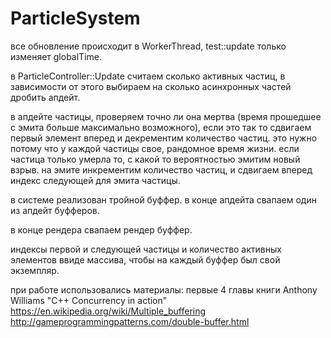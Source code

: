 ﻿# ParticleSystem

все обновление происходит в WorkerThread, test::update только изменяет globalTime.

в ParticleController::Update считаем сколько активных частиц, в зависимости от этого выбираем на сколько асинхронных частей дробить апдейт.

в апдейте частицы, проверяем точно ли она мертва (время прошедшее с эмита больше максимально возможного), если это так то сдвигаем первый элемент вперед и декрементим количество частиц. это нужно потому что у каждой частицы свое, рандомное время жизни.
если частица только умерла то, с какой то вероятностью эмитим новый взрыв.
на эмите инкрементим количество частиц, и сдвигаем вперед индекс следующей для эмита частицы.

в системе реализован тройной буффер. в конце апдейта свапаем один из апдейт буфферов.

в конце рендера свапаем рендер буффер.

индексы первой и следующей частицы и количество активных элементов ввиде массива, чтобы на каждый буффер был свой экземпляр.

при работе использовались материалы:
первые 4 главы книги Anthony Williams "C++ Concurrency in action"
https://en.wikipedia.org/wiki/Multiple_buffering
http://gameprogrammingpatterns.com/double-buffer.html